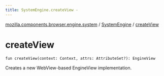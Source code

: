 ```yaml
---
title: SystemEngine.createView - 
---
```


[mozilla.components.browser.engine.system](../index.html) / [SystemEngine](index.html) / [createView](./create-view.html)

# createView

`fun createView(context: Context, attrs: AttributeSet?): EngineView`

Creates a new WebView-based EngineView implementation.

